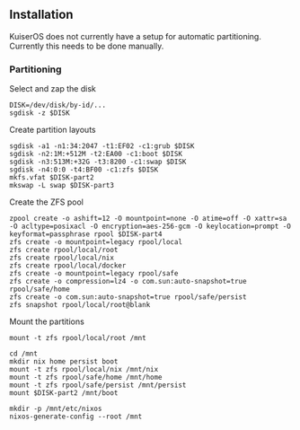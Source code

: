 ## Installation

KuiserOS does not currently have a setup for automatic partitioning. Currently this needs to be done manually.

### Partitioning

Select and zap the disk

```
DISK=/dev/disk/by-id/...
sgdisk -z $DISK
```

Create partition layouts

```
sgdisk -a1 -n1:34:2047 -t1:EF02 -c1:grub $DISK
sgdisk -n2:1M:+512M -t2:EA00 -c1:boot $DISK
sgdisk -n3:513M:+32G -t3:8200 -c1:swap $DISK
sgdisk -n4:0:0 -t4:BF00 -c1:zfs $DISK
mkfs.vfat $DISK-part2
mkswap -L swap $DISK-part3
```

Create the ZFS pool

```
zpool create -o ashift=12 -O mountpoint=none -O atime=off -O xattr=sa -O acltype=posixacl -O encryption=aes-256-gcm -O keylocation=prompt -O keyformat=passphrase rpool $DISK-part4
zfs create -o mountpoint=legacy rpool/local
zfs create rpool/local/root
zfs create rpool/local/nix
zfs create rpool/local/docker
zfs create -o mountpoint=legacy rpool/safe
zfs create -o compression=lz4 -o com.sun:auto-snapshot=true rpool/safe/home
zfs create -o com.sun:auto-snapshot=true rpool/safe/persist
zfs snapshot rpool/local/root@blank
```

Mount the partitions

```
mount -t zfs rpool/local/root /mnt

cd /mnt
mkdir nix home persist boot
mount -t zfs rpool/local/nix /mnt/nix
mount -t zfs rpool/safe/home /mnt/home
mount -t zfs rpool/safe/persist /mnt/persist
mount $DISK-part2 /mnt/boot

mkdir -p /mnt/etc/nixos
nixos-generate-config --root /mnt
```

